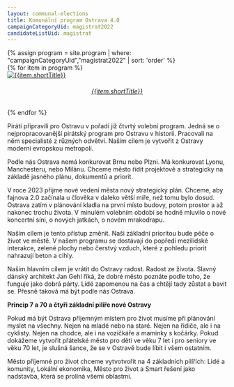 ```yaml
---
layout: communal-elections
title: Komunální program Ostrava 4.0
campaignCategoryUid: magistrat2022
candidateListUid: magistrat
---
```


<section class="o-section o-section--spaceBot">
  <div class="o-section-inner">
    <div class="o-section-block">
      <div class="c-BasicPage">
        <div class="c-BasicPage-content">
          {% assign program = site.program | where: "campaignCategoryUid","magistrat2022" | sort: 'order' %}
          <div class="row small-up-3 medium-up-5 large-up-7">
            {% for item in program %}
              <div class="column column-block">
                <a href="{{ item.url | relative_url }}">
                  <img class="program-icon" src="{{ item.img | prepend: 'assets/img/' | relative_url }}" alt="{{item.shortTitle}}" />
                  <center>
                    <h6>{{item.shortTitle}}</h6>
                  </center>
                </a>
              </div>
            {% endfor %}
          </div>
        </div>
      </div>
    </div>
  </div>
</section>

Piráti připravili pro Ostravu v pořadí již čtvrtý volební program. Jedná se o nejpropracovanější pirátský program pro Ostravu v historii. Pracovali na něm specialisté z různých odvětví. Naším cílem je vytvořit z Ostravy moderní evropskou metropoli. 

Podle nás Ostrava nemá konkurovat Brnu nebo Plzni. Má konkurovat Lyonu, Manchesteru, nebo Milánu. Chceme město řídit projektově a strategicky na základě jasného plánu, dokumentů a priorit.  

V roce 2023 přijme nové vedení města nový strategický plán. Chceme, aby fajnova 2.0 začínala u člověka v daleko větší míře, než tomu bylo dosud. Ostrava zatím v plánování kladla na první místo budovy, potom prostor a až nakonec trochu života. V minulém volebním období se hodně mluvilo o nové koncertní síni, o nových jatkách, o novém mrakodrapu. 

Naším cílem je tento přístup změnit. Naši základní prioritou bude péče o život ve městě. V našem programu se dostávají do popředí mezilidské interakce, zelené plochy nebo čerstvý vzduch, které z pohledu priorit nahrazují beton a cihly.

Našim hlavním cílem je vrátit do Ostravy radost. Radost ze života. Slavný dánský architekt Jan Gehl říká, že dobré město poznáte podle toho, že funguje jako dobrá párty. Lidé zapomenou na čas a chtějí tady zůstat a bavit se. Přesně taková má být podle nás Ostrava.

**Princip 7 a 70 a čtyři základní pilíře nové Ostravy**

Pokud má být Ostrava příjemným místem pro život musíme při plánování myslet na všechny. Nejen na mladé nebo na staré. Nejen na řidiče, ale i na cyklisty. Nejen na chodce, ale i na vozíčkáře a maminky s kočárky. Pokud dokážeme vytvořit přátelské město pro děti ve věku 7 let i pro seniory ve věku 70 let, je slušná šance, že se v Ostravě bude líbit i všem ostatním.

Město příjemné pro život chceme vytvotvořit na 4 základních pilířích: Lidé a komunity, Lokální ekonomika, Město pro život a Smart řešení jako nadstavba, která se prolíná všemi oblastmi.
